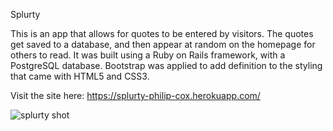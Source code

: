 Splurty


This is an app that allows for quotes to be entered by visitors. The quotes get saved to a database, and then appear at random on the homepage for others to read. It was built using a Ruby on Rails framework, with a PostgreSQL database. Bootstrap was applied to add definition to the styling that came with HTML5 and CSS3.

Visit the site here: https://splurty-philip-cox.herokuapp.com/


![splurty shot](https://philipcox.netlify.app/splurty.png)


